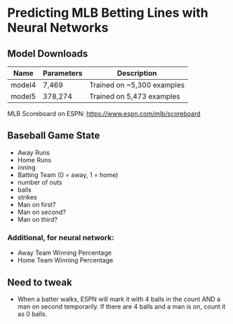 # Predicting MLB Betting Lines with Neural Networks


## Model Downloads
|Name|Parameters|Description|
|-|-|-|
|model4|7,469|Trained on ~5,300 examples|
|model5|378,274|Trained on 5,473 examples|

MLB Scoreboard on ESPN: https://www.espn.com/mlb/scoreboard

## Baseball Game State
- Away Runs
- Home Runs
- inning
- Batting Team (0 = away, 1 = home)
- number of outs
- balls
- strikes
- Man on first?
- Man on second?
- Man on third?

### Additional, for neural network:
- Away Team Winning Percentage
- Home Team Winning Percentage

## Need to tweak
- When a batter walks, ESPN will mark it with 4 balls in the count AND a man on second temporarily. If there are 4 balls and a man is on, count it as 0 balls.